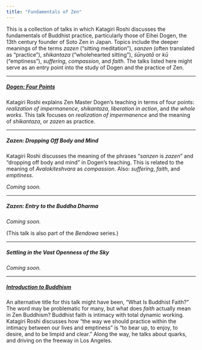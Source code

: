 ```yaml
---
title: "Fundamentals of Zen"
---
```


This is a collection of talks in which Katagiri Roshi discusses the fundamentals of Buddhist practice, particularly those of Eihei Dogen, the 13th century founder of Soto Zen in Japan. Topics include the deeper meanings of the terms *zazen* (“sitting meditation”), *sanzen* (often translated as “practice”), *shikantaza* (“wholehearted sitting”),  *śūnyatā* or *kū* (“emptiness”), *suffering*, *compassion*, and *faith*. The talks listed here might serve as an entry point into the study of Dogen and the practice of Zen. 

---

##### [Dogen: Four Points](1987-01-10-Dogen-Four-Points)

Katagiri Roshi explains Zen Master Dogen’s teaching in terms of four points: *realization of impermanence*, *shikantaza*, *liberation in action*, and *the whole works*. This talk focuses on *realization of impermanence* and the meaning of *shikantaza*, or *zazen* as practice.

---

##### Zazen: Dropping Off Body and Mind

Katagiri Roshi discusses the meaning of the phrases “*sanzen* is *zazen*” and “dropping off body and mind” in Dogen’s teaching. This is related to the meaning of *Avalokiteshvara* as *compassion*. Also: *suffering*, *faith*, and *emptiness*. 

*Coming soon.*

---

##### Zazen: Entry to the Buddha Dharma

*Coming soon.*

(This talk is also part of the *Bendowa* series.)

---

##### Settling in the Vast Openness of the Sky

*Coming soon.*

---

##### [Introduction to Buddhism](1985-06-22-Introduction-to-Buddhism)

An alternative title for this talk might have been, “What Is Buddhist Faith?” The word may be problematic for many, but what does *faith* actually mean in Zen Buddhism? Buddhist faith is intimacy with total dynamic working. Katagiri Roshi discusses how “the way we should practice within the intimacy between our lives and emptiness” is “to bear up, to enjoy, to desire, and to be limpid and clear.” Along the way, he talks about quarks, and driving on the freeway in Los Angeles.

